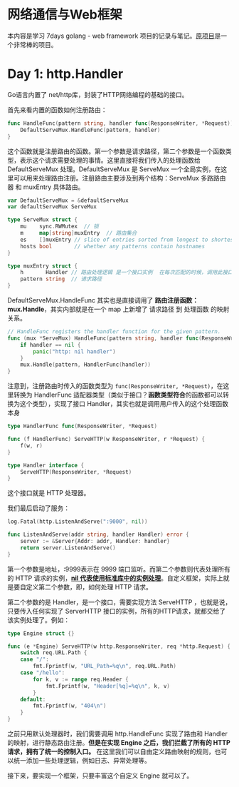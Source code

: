 # 网络通信与Web框架
本内容是学习 7days golang - web framework 项目的记录与笔记。[原项目](https://github.com/geektutu/7days-golang/tree/master/gee-web)是一个非常棒的项目。

# Day 1: http.Handler
Go语言内置了 net/http库，封装了HTTP网络编程的基础的接口。

首先来看内置的函数如何注册路由：
```go
func HandleFunc(pattern string, handler func(ResponseWriter, *Request)) {
	DefaultServeMux.HandleFunc(pattern, handler)
}
```
这个函数就是注册路由的函数。第一个参数是请求路径，第二个参数是一个函数类型，表示这个请求需要处理的事情。这里直接将我们传入的处理函数给 DefaultServeMux 处理。DefaultServeMux 是 ServeMux 一个全局实例，在这里可以用来处理路由注册。注册路由主要涉及到两个结构：ServeMux 多路路由器 和 muxEntry 具体路由。
```go
var DefaultServeMux = &defaultServeMux
var defaultServeMux ServeMux

type ServeMux struct {
    mu    sync.RWMutex  // 锁
	m     map[string]muxEntry  // 路由集合
	es    []muxEntry // slice of entries sorted from longest to shortest.
	hosts bool       // whether any patterns contain hostnames
}

type muxEntry struct {
	h       Handler // 路由处理逻辑 是一个接口实例  在每次匹配的时候，调用此接口的方法
	pattern string  // 请求路径
}
```
DefaultServeMux.HandleFunc 其实也是直接调用了 **路由注册函数：mux.Handle**，其实内部就是在一个 map 上新增了 请求路径 到 处理函数 的映射关系。
```go
// HandleFunc registers the handler function for the given pattern.
func (mux *ServeMux) HandleFunc(pattern string, handler func(ResponseWriter, *Request)) {
	if handler == nil {
		panic("http: nil handler")
	}
	mux.Handle(pattern, HandlerFunc(handler))
}
```

注意到，注册路由时传入的函数类型为 `func(ResponseWriter, *Request)`，在这里转换为 HandlerFunc 适配器类型（类似于接口？**函数类型符合**的函数都可以转换为这个类型），实现了接口 Handler，其实也就是调用用户传入的这个处理函数本身
```go
type HandlerFunc func(ResponseWriter, *Request)

func (f HandlerFunc) ServeHTTP(w ResponseWriter, r *Request) {
	f(w, r)
}

type Handler interface {
    ServeHTTP(ResponseWriter, *Request)
}
```
这个接口就是 HTTP 处理器。

我们最后启动了服务：
```go
log.Fatal(http.ListenAndServe(":9000", nil))

func ListenAndServe(addr string, handler Handler) error {
	server := &Server{Addr: addr, Handler: handler}
	return server.ListenAndServe()
}
```
第一个参数是地址，:9999表示在 9999 端口监听。而第二个参数则代表处理所有的 HTTP 请求的实例，[**nil 代表使用标准库中的实例处理**](https://github.com/golang/go/blob/8752454ece0c4516769e1260a14763cf9fe86770/src/net/http/server.go#L2881)。自定义框架，实际上就是要自定义第二个参数，即，如何处理 HTTP 请求。

第二个参数的是 Handler，是一个接口，需要实现方法 ServeHTTP ，也就是说，只要传入任何实现了 ServerHTTP 接口的实例，所有的HTTP请求，就都交给了该实例处理了。例如：
```go
type Engine struct {}

func (e *Engine) ServeHTTP(w http.ResponseWriter, req *http.Request) {
	switch req.URL.Path {
	case "/":
		fmt.Fprintf(w, "URL_Path=%q\n", req.URL.Path)
	case "/hello":
		for k, v := range req.Header {
			fmt.Fprintf(w, "Header[%q]=%q\n", k, v)
		}
	default:
		fmt.Fprintf(w, "404\n")
	}
}
```
之前只用默认处理器时，我们需要调用 http.HandleFunc 实现了路由和 Handler 的映射，进行静态路由注册。**但是在实现 Engine 之后，我们拦截了所有的 HTTP 请求，拥有了统一的控制入口。** 在这里我们可以自由定义路由映射的规则，也可以统一添加一些处理逻辑，例如日志、异常处理等。

接下来，要实现一个框架，只要丰富这个自定义 Engine 就可以了。